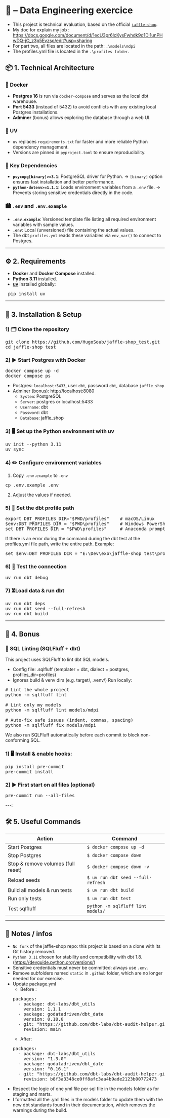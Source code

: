 # 🏢​ – Data Engineering exercice

- This project is technical evaluation, based on the official [`jaffle-shop`](https://github.com/dbt-labs/jaffle-shop).
- My doc for explain my job : https://docs.google.com/document/d/1ecU3pr6IcKysFwhdk9d1Di1unPHwDQ-jO_z3p5Evzso/edit?usp=sharing
- For part two, all files are located in the path: `.\models\mdpi`
- The profiles.yml file is located in the `.\profiles folder`.
## 📦 1. Technical Architecture

### 🐋 Docker
- **Postgres 16** is run via `docker-compose` and serves as the local dbt warehouse.
- **Port 5433** (instead of 5432) to avoid conflicts with any existing local Postgres installations.
- **Adminer** (bonus) allows exploring the database through a web UI.

### 🐍 UV
- `uv` replaces `requirements.txt` for faster and more reliable Python dependency management.
- Versions are pinned in `pyproject.toml` to ensure reproducibility.

### 🔑 Key Dependencies
- **`psycopg[binary]>=3.1`**: PostgreSQL driver for Python.
  → `[binary]` option ensures fast installation and better performance.
- **`python-dotenv>=1.1.1`**: Loads environment variables from a `.env` file.
  → Prevents storing sensitive credentials directly in the code.

### 🏙️ `.env` and `.env.example`
- **`.env.example`**: Versioned template file listing all required environment variables with sample values.
- **`.env`**: Local (unversioned) file containing the actual values.
- The dbt `profiles.yml` reads these variables via `env_var()` to connect to Postgres.

---

## ⚙️ 2. Requirements
- **Docker** and **Docker Compose** installed.
- **Python 3.11** installed.
- **[uv](https://docs.astral.sh/uv/)** installed globally:
<pre> pip install uv </pre>

---

## 🚀 3. Installation & Setup

### 1) 🗂️ Clone the repository
<pre>
git clone https://github.com/HugoSoub/jaffle-shop_test.git
cd jaffle-shop_test
</pre>

### 2) ▶️ Start Postgres with Docker
<pre>
docker compose up -d
docker compose ps
</pre>

- Postgres: `localhost:5433`, user `dbt`, password `dbt`, database `jaffle_shop`
- Adminer (bonus): http://localhost:8080
  - `System`: PostgreSQL
  - `Server`: postgres or localhost:5433
  - `Username`: dbt
  - `Password`: dbt
  - `Database`: jaffle_shop

### 3) 🖥️ Set up the Python environment with uv
<pre>
uv init --python 3.11
uv sync
</pre>

### 4) ✏️ Configure environment variables

1) Copy `.env.example` to `.env`
<pre>cp .env.example .env</pre>

2) Adjust the values if needed.

### 5) 📜 Set the dbt profile path

<pre>
export DBT_PROFILES_DIR="$PWD/profiles"    # macOS/Linux
$env:DBT_PROFILES_DIR = "$PWD\profiles"    # Windows PowerShell
set DBT_PROFILES_DIR = "$PWD\profiles"     # Anaconda prompt
</pre>

If there is an error during the command during the dbt test at the profiles.yml file path, write the entire path. Example:
<pre>
set $env:DBT_PROFILES_DIR = "E:\Dev\exo\jaffle-shop_test\profiles"
</pre>

### 6) 🧪 Test the connection

<pre>
uv run dbt debug
</pre>

### 7) ⏳Load data & run dbt
<pre>
uv run dbt deps
uv run dbt seed --full-refresh
uv run dbt build
</pre>

---
## 🎁 4. Bonus

### 💾 SQL Linting (SQLFluff + dbt)

This project uses SQLFluff to lint dbt SQL models.
- Config file: .sqlfluff (templater = dbt, dialect = postgres, profiles_dir=profiles)
- Ignores build & venv dirs (e.g. target/, .venv/)
Run locally:
<pre>
# Lint the whole project
python -m sqlfluff lint

# Lint only my models
python -m sqlfluff lint models/mdpi

# Auto-fix safe issues (indent, commas, spacing)
python -m sqlfluff fix models/mdpi
</pre>

We also run SQLFluff automatically before each commit to block non-conforming SQL.

### 1) 🖥️ Install & enable hooks:
<pre>
pip install pre-commit
pre-commit install
</pre>

### 2) ▶️ First start on all files (optional)
<pre>
pre-commit run --all-files
</pre>

---:

## 🛠 5. Useful Commands

| Action                              | Command |
|-------------------------------------|---------|
| Start Postgres                      | `$ docker compose up -d` |
| Stop Postgres                       | `$ docker compose down` |
| Stop & remove volumes (full reset)  | `$ docker compose down -v` |
| Reload seeds                        | `$ uv run dbt seed --full-refresh` |
| Build all models & run tests        | `$ uv run dbt build` |
| Run only tests                      | `$ uv run dbt test` |
| Test sqlfluff                       | `python -m sqlfluff lint models/`|

---

## 📌 Notes / infos

- `No fork` of the jaffle-shop repo: this project is based on a clone with its Git history removed.
- `Python 3.11` chosen for stability and compatibility with dbt 1.8. (https://devguide.python.org/versions/)
- Sensitive credentials must never be committed: always use `.env`.
- Remove subfolders named `static` in `.github` folder, which are no longer needed for our exercise.
- Update package.yml
  - Before :
  <pre>
  packages:
    - package: dbt-labs/dbt_utils
      version: 1.1.1
    - package: godatadriven/dbt_date
      version: 0.10.0
    - git: "https://github.com/dbt-labs/dbt-audit-helper.git"
      revision: main
  </pre>
  - After:
  <pre>
  packages:
    - package: dbt-labs/dbt_utils
      version: "1.3.0"
    - package: godatadriven/dbt_date
      version: "0.16.1"
    - git: "https://github.com/dbt-labs/dbt-audit-helper.git"
      revision: b8f3a3348ce0ff8afc3aa4b9ade2123b00772473
  </pre>
- Respect the logic of one yml file per sql file in the models folder as for staging and marts.
- I formatted all the .yml files in the models folder to update them with the new dbt standards found in their documentation, which removes the warnings during the build.
